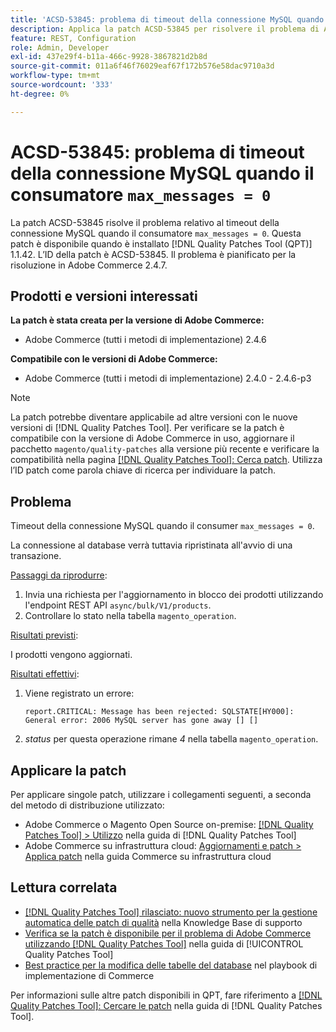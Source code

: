```yaml
---
title: 'ACSD-53845: problema di timeout della connessione MySQL quando consumer max_messages = 0'
description: Applica la patch ACSD-53845 per risolvere il problema di Adobe Commerce in cui la connessione MySQL scade quando il consumatore "max_messages = 0".
feature: REST, Configuration
role: Admin, Developer
exl-id: 437e29f4-b11a-466c-9928-3867821d2b8d
source-git-commit: 011a6f46f76029eaf67f172b576e58dac9710a3d
workflow-type: tm+mt
source-wordcount: '333'
ht-degree: 0%

---
```


# ACSD-53845: problema di timeout della connessione MySQL quando il consumatore `max_messages = 0`

La patch ACSD-53845 risolve il problema relativo al timeout della connessione MySQL quando il consumatore `max_messages = 0`. Questa patch è disponibile quando è installato [!DNL Quality Patches Tool (QPT)] 1.1.42. L’ID della patch è ACSD-53845. Il problema è pianificato per la risoluzione in Adobe Commerce 2.4.7.

## Prodotti e versioni interessati

**La patch è stata creata per la versione di Adobe Commerce:**

* Adobe Commerce (tutti i metodi di implementazione) 2.4.6

**Compatibile con le versioni di Adobe Commerce:**

* Adobe Commerce (tutti i metodi di implementazione) 2.4.0 - 2.4.6-p3

>[!NOTE]
>
>La patch potrebbe diventare applicabile ad altre versioni con le nuove versioni di [!DNL Quality Patches Tool]. Per verificare se la patch è compatibile con la versione di Adobe Commerce in uso, aggiornare il pacchetto `magento/quality-patches` alla versione più recente e verificare la compatibilità nella pagina [[!DNL Quality Patches Tool]: Cerca patch](https://experienceleague.adobe.com/tools/commerce-quality-patches/index.html). Utilizza l’ID patch come parola chiave di ricerca per individuare la patch.

## Problema

Timeout della connessione MySQL quando il consumer `max_messages = 0`.

La connessione al database verrà tuttavia ripristinata all&#39;avvio di una transazione.

<u>Passaggi da riprodurre</u>:

1. Invia una richiesta per l&#39;aggiornamento in blocco dei prodotti utilizzando l&#39;endpoint REST API `async/bulk/V1/products`.
1. Controllare lo stato nella tabella `magento_operation`.

<u>Risultati previsti</u>:

I prodotti vengono aggiornati.

<u>Risultati effettivi</u>:

1. Viene registrato un errore:

   ```
   report.CRITICAL: Message has been rejected: SQLSTATE[HY000]: General error: 2006 MySQL server has gone away [] []
   ```

1. *status* per questa operazione rimane *4* nella tabella `magento_operation`.

## Applicare la patch

Per applicare singole patch, utilizzare i collegamenti seguenti, a seconda del metodo di distribuzione utilizzato:

* Adobe Commerce o Magento Open Source on-premise: [[!DNL Quality Patches Tool] > Utilizzo](/help/tools/quality-patches-tool/usage.md) nella guida di [!DNL Quality Patches Tool]
* Adobe Commerce su infrastruttura cloud: [Aggiornamenti e patch > Applica patch](https://experienceleague.adobe.com/docs/commerce-cloud-service/user-guide/develop/upgrade/apply-patches.html) nella guida Commerce su infrastruttura cloud

## Lettura correlata

* [[!DNL Quality Patches Tool] rilasciato: nuovo strumento per la gestione automatica delle patch di qualità](https://experienceleague.adobe.com/en/docs/commerce-operations/tools/quality-patches-tool/quality-patches-tool-to-self-serve-quality-patches) nella Knowledge Base di supporto
* [Verifica se la patch è disponibile per il problema di Adobe Commerce utilizzando  [!DNL Quality Patches Tool]](/help/tools/quality-patches-tool/patches-available-in-qpt/check-patch-for-magento-issue-with-magento-quality-patches.md) nella guida di [!UICONTROL Quality Patches Tool]
* [Best practice per la modifica delle tabelle del database](https://experienceleague.adobe.com/en/docs/commerce-operations/implementation-playbook/best-practices/development/modifying-core-and-third-party-tables#why-adobe-recommends-avoiding-modifications) nel playbook di implementazione di Commerce

Per informazioni sulle altre patch disponibili in QPT, fare riferimento a [[!DNL Quality Patches Tool]: Cercare le patch](https://experienceleague.adobe.com/tools/commerce-quality-patches/index.html) nella guida di [!DNL Quality Patches Tool].
